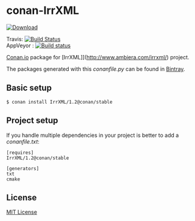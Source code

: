 # conan-IrrXML

[ ![Download](https://api.bintray.com/packages/conan-community/conan/IrrXML%3Aconan/images/download.svg?version=1.2%3Astable) ](https://bintray.com/conan-community/conan/IrrXML%3Aconan/1.2%3Astable/link)

Travis: [![Build Status](https://travis-ci.org/conan-community/conan-irrxml.svg?branch=stable%2F1.2)](https://travis-ci.org/conan-community/conan-irrxml)  
AppVeyor : [![Build status](https://ci.appveyor.com/api/projects/status/ktwu9099a1i1ikq8?svg=true)](https://ci.appveyor.com/project/pvicente/conan-irrxml)


[Conan.io](https://conan.io) package for [IrrXML]](http://www.ambiera.com/irrxml/) project.

The packages generated with this *conanfile.py* can be found in [Bintray](https://bintray.com/conan-community/conan/IrrXML%3Aconan).

## Basic setup

    $ conan install IrrXML/1.2@conan/stable

## Project setup

If you handle multiple dependencies in your project is better to add a *conanfile.txt*:

    [requires]
    IrrXML/1.2@conan/stable

    [generators]
    txt
    cmake

## License

[MIT License](LICENSE)